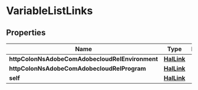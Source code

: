 

# VariableListLinks

## Properties

Name | Type | Description | Notes
------------ | ------------- | ------------- | -------------
**httpColonNsAdobeComAdobecloudRelEnvironment** | [**HalLink**](HalLink.md) |  |  [optional]
**httpColonNsAdobeComAdobecloudRelProgram** | [**HalLink**](HalLink.md) |  |  [optional]
**self** | [**HalLink**](HalLink.md) |  |  [optional]




